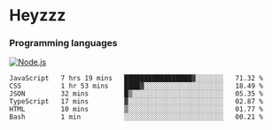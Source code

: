 # Heyzzz  

### Programming languages  

[![Node.js](https://img.shields.io/badge/-Node.js-262626?style=for-the-badge)](https://nodejs.org/ru)

<!--START_SECTION:waka-->

```text
JavaScript   7 hrs 19 mins   █████████████████▓░░░░░░░   71.32 %
CSS          1 hr 53 mins    ████▓░░░░░░░░░░░░░░░░░░░░   18.49 %
JSON         32 mins         █▒░░░░░░░░░░░░░░░░░░░░░░░   05.35 %
TypeScript   17 mins         ▓░░░░░░░░░░░░░░░░░░░░░░░░   02.87 %
HTML         10 mins         ▒░░░░░░░░░░░░░░░░░░░░░░░░   01.77 %
Bash         1 min           ░░░░░░░░░░░░░░░░░░░░░░░░░   00.21 %
```

<!--END_SECTION:waka-->
